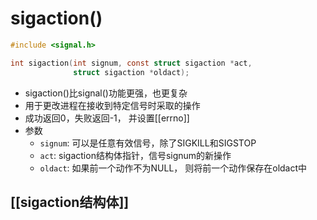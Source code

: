 #  sigaction()

```c
#include <signal.h>

int sigaction(int signum, const struct sigaction *act,
              struct sigaction *oldact);
```

- sigaction()比signal()功能更强，也更复杂
- 用于更改进程在接收到特定信号时采取的操作
- 成功返回0，失败返回-1， 并设置[[errno]]
- 参数
  - `signum`: 可以是任意有效信号，除了SIGKILL和SIGSTOP
  - `act`: sigaction结构体指针，信号signum的新操作
  - `oldact`: 如果前一个动作不为NULL， 则将前一个动作保存在oldact中
  
## [[sigaction结构体]]